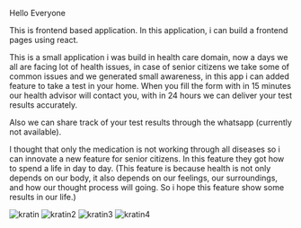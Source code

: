Hello Everyone

This is frontend based application. In this application, i can build a frontend pages using react. 

This is a small application i was build in health care domain, now a days we all are facing lot of health issues, in case of senior citizens we take some of common issues and we generated small awareness, in this app i can added feature to take a test in your home. When you fill the form with in 15 minutes our health advisor will contact you, with in 24 hours we can deliver your test results accurately.

Also we can share track of your test results through the whatsapp (currently not available).

I thought that only the medication is not working through all diseases so i can innovate a new feature for senior citizens. In this feature they got how to spend a life in day to day. (This feature is because health is not only depends on our body, it also depends on our feelings, our surroundings, and how our thought process will going. So i hope this feature show some results in our life.)

![kratin](https://user-images.githubusercontent.com/118893483/226694849-79749c56-f8ce-44ba-b2cc-f7077876eac7.png)
![kratin2](https://user-images.githubusercontent.com/118893483/226694867-882cfb07-2475-48ea-9962-18bc9a60024a.png)
![kratin3](https://user-images.githubusercontent.com/118893483/226694887-6cb1b3a2-a8c6-4072-a0b0-ecedb04a5276.png)
![kratin4](https://user-images.githubusercontent.com/118893483/226694924-eb5624c2-5ae4-4a83-a0e4-6ad6b657cd0f.png)


